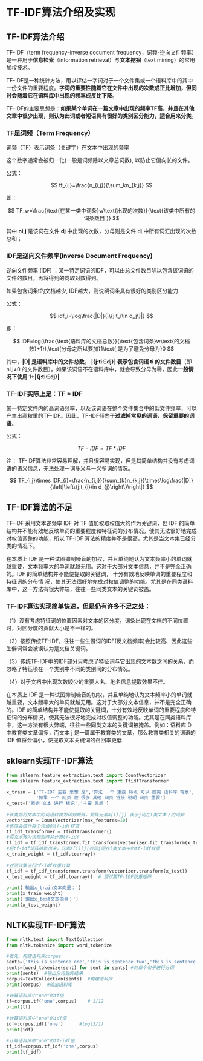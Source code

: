 # TF-IDF算法介绍及实现

## TF-IDF算法介绍


TF-IDF（term frequency–inverse document frequency，词频-逆向文件频率）是一种用于**信息检索**（information retrieval）与**文本挖掘**（text mining）的常用加权技术。

TF-IDF是一种统计方法，用以评估一字词对于一个文件集或一个语料库中的其中一份文件的重要程度。**字词的重要性随着它在文件中出现的次数成正比增加，但同时会随着它在语料库中出现的频率成反比下降**。

TF-IDF的主要思想是：**如果某个单词在一篇文章中出现的频率TF高，并且在其他文章中很少出现，则认为此词或者短语具有很好的类别区分能力，适合用来分类**。

### TF是词频（Term Frequency）

词频（TF）表示词条（关键字）在文本中出现的频率

这个数字通常会被归一化(一般是词频除以文章总词数), 以防止它偏向长的文件。

公式：

$$
tf_{ij}=\frac{n_{i,j}}{\sum_kn_{k,j}}
$$


即：

$$
TF_w=\frac{\text{在某一类中词条}w\text{出现的次数}}{\text{该类中所有的词条数目 }}
$$


其中 **ni,j** 是该词在文件 **dj** 中出现的次数，分母则是文件 dj 中所有词汇出现的次数总和；

### **IDF是逆向文件频率(Inverse Document Frequency)**

逆向文件频率 (IDF) ：某一特定词语的IDF，可以由总文件数目除以包含该词语的文件的数目，再将得到的商取对数得到。

如果包含词条t的文档越少, IDF越大，则说明词条具有很好的类别区分能力

公式：

$$
idf_i=\log\frac{|D|}{|\{j:t_i\in d_j\}|}
$$


即：

$$
IDF=log(\frac{\text{语料库的文档总数}}{\text{包含词条}w\text{的文档数}+1}),\text{分母之所以要加}1\text{,是为了避免分母为}0
$$


其中，**|D|** **是语料库中的文件总数**。 **|{j:ti∈dj}| 表示包含词语 ti 的文件数目**（即 ni,j≠0 的文件数目）。如果该词语不在语料库中，就会导致分母为零，因此**一般情况下使用 1+|{j:ti∈dj}|**

### **TF-IDF实际上是：TF * IDF**

某一特定文件内的高词语频率，以及该词语在整个文件集合中的低文件频率，可以产生出高权重的TF-IDF。因此，TF-IDF倾向于**过滤掉常见的词语，保留重要的词语**。

公式：

$$
TF-IDF=TF*IDF
$$

注：  TF-IDF算法非常容易理解，并且很容易实现，但是其简单结构并没有考虑词语的语义信息，无法处理一词多义与一义多词的情况。

$$
TF_{i,j}\times IDF_{i}=\frac{n_{i,j}}{\sum_{k}n_{k,j}}\times\log\frac{|D|}{\left|\left\{j:t_{i}\in d_{j}\right\}\right|}
$$

## TF-IDF算法的不足

TF-IDF 采用文本逆频率 IDF 对 TF 值加权取权值大的作为关键词，但 IDF 的简单结构并不能有效地反映单词的重要程度和特征词的分布情况，使其无法很好地完成对权值调整的功能，所以 TF-IDF 算法的精度并不是很高，尤其是当文本集已经分类的情况下。

在本质上 IDF 是一种试图抑制噪音的加权，并且单纯地认为文本频率小的单词就越重要，文本频率大的单词就越无用。这对于大部分文本信息，并不是完全正确的。IDF 的简单结构并不能使提取的关键词， 十分有效地反映单词的重要程度和特征词的分布情 况，使其无法很好地完成对权值调整的功能。尤其是在同类语料库中，这一方法有很大弊端，往往一些同类文本的关键词被盖。


### TF-IDF算法实现简单快速，但是仍有许多不足之处：

（1）没有考虑特征词的位置因素对文本的区分度，词条出现在文档的不同位置时，对区分度的贡献大小是不一样的。

（2）按照传统TF-IDF，往往一些生僻词的IDF(反文档频率)会比较高、因此这些生僻词常会被误认为是文档关键词。

（3）传统TF-IDF中的IDF部分只考虑了特征词与它出现的文本数之间的关系，而忽略了特征项在一个类别中不同的类别间的分布情况。

（4）对于文档中出现次数较少的重要人名、地名信息提取效果不佳。


在本质上 IDF 是一种试图抑制噪音的加权，并且单纯地认为文本频率小的单词就越重要，文本频率大的单词就越无用。这对于大部分文本信息，并不是完全正确的。IDF 的简单结构并不能使提取的关键词，十分有效地反映单词的重要程度和特征词的分布情况，使其无法很好地完成对权值调整的功能。尤其是在同类语料库中，这一方法有很大弊端，往往一些同类文本的关键词被掩盖。例如：语料库 D 中教育类文章偏多，而文本 j 是一篇属于教育类的文章，那么教育类相关的词语的 IDF 值将会偏小，使提取文本关键词的召回率更低


## sklearn实现TF-IDF算法

```python
from sklearn.feature_extraction.text import CountVectorizer
from sklearn.feature_extraction.text import TfidfTransformer
 
x_train = ['TF-IDF 主要 思想 是','算法 一个 重要 特点 可以 脱离 语料库 背景',
           '如果 一个 网页 被 很多 其他 网页 链接 说明 网页 重要']
x_test=['原始 文本 进行 标记','主要 思想']
 
#该类会将文本中的词语转换为词频矩阵，矩阵元素a[i][j] 表示j词在i类文本下的词频
vectorizer = CountVectorizer(max_features=10)
#该类会统计每个词语的tf-idf权值
tf_idf_transformer = TfidfTransformer()
#将文本转为词频矩阵并计算tf-idf
tf_idf = tf_idf_transformer.fit_transform(vectorizer.fit_transform(x_train))
#将tf-idf矩阵抽取出来，元素a[i][j]表示j词在i类文本中的tf-idf权重
x_train_weight = tf_idf.toarray()
 
#对测试集进行tf-idf权重计算
tf_idf = tf_idf_transformer.transform(vectorizer.transform(x_test))
x_test_weight = tf_idf.toarray()  # 测试集TF-IDF权重矩阵
 
print('输出x_train文本向量：')
print(x_train_weight)
print('输出x_test文本向量：')
print(x_test_weight)
```

## NLTK实现TF-IDF算法

```python
from nltk.text import TextCollection
from nltk.tokenize import word_tokenize
 
#首先，构建语料库corpus
sents=['this is sentence one','this is sentence two','this is sentence three']
sents=[word_tokenize(sent) for sent in sents] #对每个句子进行分词
print(sents)  #输出分词后的结果
corpus=TextCollection(sents)  #构建语料库
print(corpus)  #输出语料库
 
#计算语料库中"one"的tf值
tf=corpus.tf('one',corpus)    # 1/12
print(tf)
 
#计算语料库中"one"的idf值
idf=corpus.idf('one')      #log(3/1)
print(idf)
 
#计算语料库中"one"的tf-idf值
tf_idf=corpus.tf_idf('one',corpus)
print(tf_idf)
```
